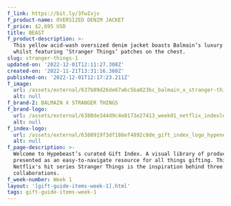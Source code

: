 ```yaml
---
f_link: https://bit.ly/3fwIxjv
f_product-name: OVERSIZED DENIM JACKET
f_price: $2,695 USD
title: BEAST
f_product-description: >-
  This yellow acid-wash oversized denim jacket boasts Balmain’s luxury touch
  whilst featuring ‘Stranger Things’ patches on the chest.
slug: stranger-things-1
updated-on: '2022-12-01T12:11:27.308Z'
created-on: '2022-11-21T13:31:16.360Z'
published-on: '2022-12-01T12:17:23.211Z'
f_image:
  url: /assets/external/637b89d26de67a6c5ba023bc_balmain_x_stranger-things_1.png
  alt: null
f_brand-2: BALMAIN X STRANGER THINGS
f_brand-logo:
  url: /assets/external/6380de344d9c4e8173e27413_week01_netflix_indexlogo.png
  alt: null
f_index-logo:
  url: /assets/external/6380919f3df186ef4892c8de_gift_index_logo_hypenetflix.svg
  alt: null
f_page-description: >-
  Welcome to Hypebeast’s curated Gift Index. A visual library of products is
  presented as an easy-to-navigate resource for all things gifting. This week,
  Netflix's hit series Stranger Things is the inspiration behind three diverse
  collaborations.
f_week-number: Week 1
layout: '[gift-guide-items-week-1].html'
tags: gift-guide-items-week-1
---
```



